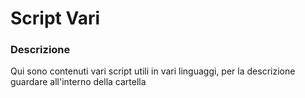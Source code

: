 # Script Vari

### Descrizione

Qui sono contenuti vari script utili in vari linguaggi, per la descrizione guardare all'interno della cartella
